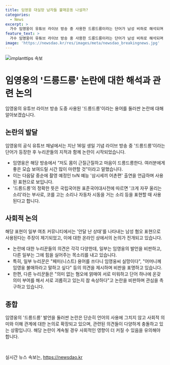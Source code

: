 ```yaml
---
title: 임영웅 대실망 남자들 불매운동 나설까?
categories:
  - News
excerpt: >
  가수 임영웅이 유튜브 라이브 방송 중 사용한 드릉드릉이라는 단어가 남성 비하로 해석되며 논란이 일고 있다. 해당 표현은 소리를 나타내는 부사지만 최근 여초 커뮤니티에서는 안달난 상태를 의미하는 남성 혐오 표현으로 지적되고 있다. 논란에 대해 옹호하는 의견과 비판하는 의견이 엇갈리며 논란이 확산 중이다. 해당 사건으로 임영웅은 물론, 페미니스트 운동과 관련된 논란까지 번져나가며 화제를 모으고 있다.
feature_text: >
  가수 임영웅이 유튜브 라이브 방송 중 사용한 드릉드릉이라는 단어가 남성 비하로 해석되며 논란이 일고 있다. 해당 표현은 소리를 나타내는 부사지만 최근 여초 커뮤니티에서는 안달난 상태를 의미하는 남성 혐오 표현으로 지적되고 있다. 논란에 대해 옹호하는 의견과 비판하는 의견이 엇갈리며 논란이 확산 중이다. 해당 사건으로 임영웅은 물론, 페미니스트 운동과 관련된 논란까지 번져나가며 화제를 모으고 있다.
image: 'https://newsdao.kr/res/images/meta/newsdao_breakingnews.jpg'
---
```


<p><img src="https://newsdao.kr/res/images/meta/newsdao_breakingnews.jpg" alt="implanttips 속보" /></p>

<h1>임영웅의 '드릉드릉' 논란에 대한 해석과 관련 논의</h1>

<p>임영웅의 유튜브 라이브 방송 도중 사용된 '드릉드릉'이라는 용어를 둘러싼 논란에 대해 알아보겠습니다.</p>

<h2 data-ke-size="size26">논란의 발달</h2>

<p>임영웅의 공식 유튜브 채널에서는 지난 16일 생일 기념 라이브 방송 중 '드릉드릉'이라는 단어가 등장한 후 누리꾼들의 지적과 함께 논란이 시작되었습니다.</p>

<ul>
  <li>임영웅은 해당 방송에서 “저도 몸이 근질근질하고 마음이 드릉드릉한다. 여러분에게 좋은 모습 보여드릴 시간 많이 마련할 것”이라고 말했습니다.</li>
  <li>이는 다음달 중순에 촬영 예정인 tvN 예능 '삼시세끼 어촌편' 출연을 언급하며 사용된 표현으로 보입니다.</li>
  <li>'드릉드릉'의 정확한 뜻은 국립국어원 표준국어대사전에 따르면 '크게 자꾸 울리는 소리'라는 부사로, 코를 고는 소리나 자동차 시동을 거는 소리 등을 표현할 때 사용된다고 합니다.</li>
</ul>

<h2 data-ke-size="size26">사회적 논의</h2>

<p>해당 표현이 일부 여초 커뮤니티에서는 '안달 난 상태'를 나타내는 남성 혐오 표현으로 사용된다는 주장이 제기되었고, 이에 대한 온라인 상에서의 논의가 전개되고 있습니다.</p>

<ul>
  <li>논란에 대한 누리꾼들의 의견은 각각 다양한데, 일부는 임영웅의 발언을 비판하고, 다른 일부는 그에 힘을 실어주는 목소리를 내고 있습니다.</li>
  <li>특히, 일부 누리꾼은 "페미(니스트) 용어를 쓰다니 임영웅씨 실망이다", "어머니께 임영웅 불매하라고 말하고 싶다" 등의 의견을 제시하며 비판을 표명하고 있습니다.</li>
  <li>한편, 다른 누리꾼들은 "의미 없는 혐오에 얽매여 서로 미워하고 단어 하나에 온갖 의미 부여를 해서 서로 괴롭히고 있는지 참 속상하다"고 논란을 비판하며 관심을 촉구하고 있습니다.</li>
</ul>

<h2 data-ke-size="size26">종합</h2>

<p>임영웅의 '드릉드릉' 발언을 둘러싼 논란은 단순히 언어의 사용에 그치지 않고 사회적 의미와 이해 관계에 대한 논의로 확장되고 있으며, 관련된 의견들이 다양하게 충돌하고 있는 상황입니다. 해당 논란이 계속될 경우 사회적인 영향이 더 커질 수 있음을 유의해야 합니다.</p>

<p data-ke-size="size16">&nbsp;</p>
실시간 뉴스 속보는, <a href="https://newsdao.kr" rel="dofollow">https://newsdao.kr</a>


